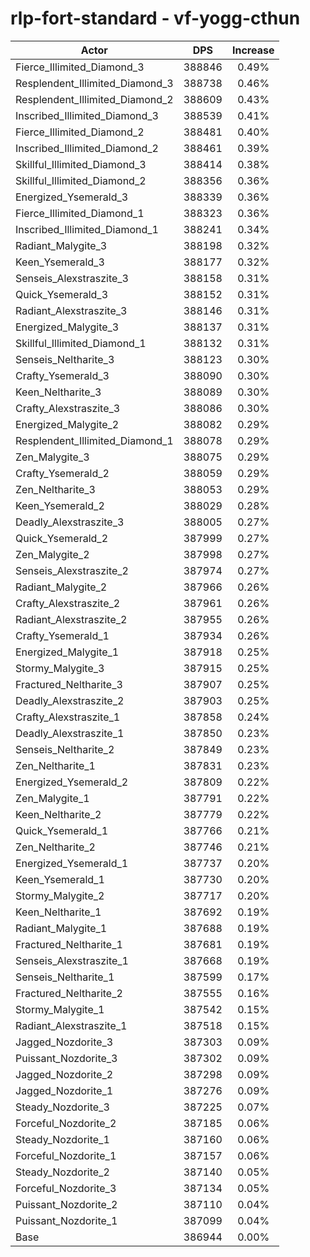 # rlp-fort-standard - vf-yogg-cthun
| Actor | DPS | Increase |
|---|:---:|:---:|
|Fierce_Illimited_Diamond_3|388846|0.49%|
|Resplendent_Illimited_Diamond_3|388738|0.46%|
|Resplendent_Illimited_Diamond_2|388609|0.43%|
|Inscribed_Illimited_Diamond_3|388539|0.41%|
|Fierce_Illimited_Diamond_2|388481|0.40%|
|Inscribed_Illimited_Diamond_2|388461|0.39%|
|Skillful_Illimited_Diamond_3|388414|0.38%|
|Skillful_Illimited_Diamond_2|388356|0.36%|
|Energized_Ysemerald_3|388339|0.36%|
|Fierce_Illimited_Diamond_1|388323|0.36%|
|Inscribed_Illimited_Diamond_1|388241|0.34%|
|Radiant_Malygite_3|388198|0.32%|
|Keen_Ysemerald_3|388177|0.32%|
|Senseis_Alexstraszite_3|388158|0.31%|
|Quick_Ysemerald_3|388152|0.31%|
|Radiant_Alexstraszite_3|388146|0.31%|
|Energized_Malygite_3|388137|0.31%|
|Skillful_Illimited_Diamond_1|388132|0.31%|
|Senseis_Neltharite_3|388123|0.30%|
|Crafty_Ysemerald_3|388090|0.30%|
|Keen_Neltharite_3|388089|0.30%|
|Crafty_Alexstraszite_3|388086|0.30%|
|Energized_Malygite_2|388082|0.29%|
|Resplendent_Illimited_Diamond_1|388078|0.29%|
|Zen_Malygite_3|388075|0.29%|
|Crafty_Ysemerald_2|388059|0.29%|
|Zen_Neltharite_3|388053|0.29%|
|Keen_Ysemerald_2|388029|0.28%|
|Deadly_Alexstraszite_3|388005|0.27%|
|Quick_Ysemerald_2|387999|0.27%|
|Zen_Malygite_2|387998|0.27%|
|Senseis_Alexstraszite_2|387974|0.27%|
|Radiant_Malygite_2|387966|0.26%|
|Crafty_Alexstraszite_2|387961|0.26%|
|Radiant_Alexstraszite_2|387955|0.26%|
|Crafty_Ysemerald_1|387934|0.26%|
|Energized_Malygite_1|387918|0.25%|
|Stormy_Malygite_3|387915|0.25%|
|Fractured_Neltharite_3|387907|0.25%|
|Deadly_Alexstraszite_2|387903|0.25%|
|Crafty_Alexstraszite_1|387858|0.24%|
|Deadly_Alexstraszite_1|387850|0.23%|
|Senseis_Neltharite_2|387849|0.23%|
|Zen_Neltharite_1|387831|0.23%|
|Energized_Ysemerald_2|387809|0.22%|
|Zen_Malygite_1|387791|0.22%|
|Keen_Neltharite_2|387779|0.22%|
|Quick_Ysemerald_1|387766|0.21%|
|Zen_Neltharite_2|387746|0.21%|
|Energized_Ysemerald_1|387737|0.20%|
|Keen_Ysemerald_1|387730|0.20%|
|Stormy_Malygite_2|387717|0.20%|
|Keen_Neltharite_1|387692|0.19%|
|Radiant_Malygite_1|387688|0.19%|
|Fractured_Neltharite_1|387681|0.19%|
|Senseis_Alexstraszite_1|387668|0.19%|
|Senseis_Neltharite_1|387599|0.17%|
|Fractured_Neltharite_2|387555|0.16%|
|Stormy_Malygite_1|387542|0.15%|
|Radiant_Alexstraszite_1|387518|0.15%|
|Jagged_Nozdorite_3|387303|0.09%|
|Puissant_Nozdorite_3|387302|0.09%|
|Jagged_Nozdorite_2|387298|0.09%|
|Jagged_Nozdorite_1|387276|0.09%|
|Steady_Nozdorite_3|387225|0.07%|
|Forceful_Nozdorite_2|387185|0.06%|
|Steady_Nozdorite_1|387160|0.06%|
|Forceful_Nozdorite_1|387157|0.06%|
|Steady_Nozdorite_2|387140|0.05%|
|Forceful_Nozdorite_3|387134|0.05%|
|Puissant_Nozdorite_2|387110|0.04%|
|Puissant_Nozdorite_1|387099|0.04%|
|Base|386944|0.00%|
